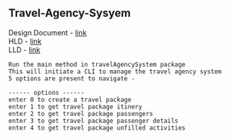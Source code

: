 ## Travel-Agency-Sysyem
Design Document - [link](https://nymblelabs.notion.site/Software-Design-Task-JAVA-f8b00594c5d847bdbfa9da7dde206777)  
HLD - [link](https://github.com/Krutikmehta/Travel-Agency-Sysyem/blob/master/HLD.drawio.svg)  
LLD - [link](https://github.com/Krutikmehta/Travel-Agency-Sysyem/blob/master/LLD.drawio.svg)  

```
Run the main method in travelAgencySystem package
This will initiate a CLI to manage the travel agency system
5 options are present to navigate -

------ options ------
enter 0 to create a travel package
enter 1 to get travel package itinery
enter 2 to get travel package passengers
enter 3 to get travel package passenger details
enter 4 to get travel package unfilled activities
```

